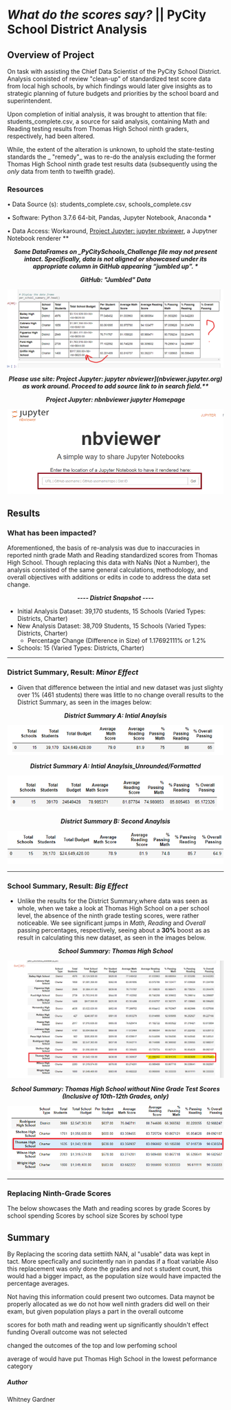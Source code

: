 # _What **do** the scores say?_ || PyCity School District Analysis 

## Overview of Project

On task with assisting the Chief Data Scientist of the PyCity School District. Analysis consisted of review "clean-up" of standardized test score data from local high schools, by which findings would later give insights as to strategic planning of future budgets 
and priorities by the school board and superintendent.

Upon completion of initial analysis, it was brought to attention that file: students_complete.csv, a source for said analysis, containing Math and Reading testing results from Thomas High School ninth graders, respectively, had been altered.

 While, the extent of the alteration is unknown, to uphold the state-testing standards the _ "remedy"_ was to re-do the analysis excluding the former Thomas High School ninth grade test results data (subsequently using the _only_ data from tenth to twelfth grade). 

### Resources
•	Data Source (s): students_complete.csv, schools_complete.csv

•	Software: Python 3.7.6 64-bit, Pandas, Jupyter Notebook, Anaconda *

•	Data Access: Workaround, [Project Jupyter: jupyter nbviewer](nbviewer.jupyter.org), a Jupytner Notebook renderer **

<p align="center">
  <i><b>Some DataFrames on _PyCitySchools_Challenge file may not present intact. Specifically, data is not aligned or showcased under its appropriate column in GitHub appearing “jumbled up”. *
  </b></i> 
 </p>


<p align="center">
  <i><b>GitHub: "Jumbled" Data
  </b></i> 
 </p>


<p align="center">
  <img src="additional resources/data_combined_in_github.png" />
</p>

<p align="center">
  <i><b> Please use site: Project Jupyter: jupyter nbviewer](nbviewer.jupyter.org) as work around. Proceed to add source link to in search field.**
  </b></i> 
 </p>
   

<p align="center">
  <i><b>Project Jupyter: nbnbviewer jupyter Homepage</b></i> 
 </p>


<p align="center">
  <img src="additional resources/nbviewer_ jupyter .png"/>
</p>


## Results
### What has been impacted? 

Aforementioned, the basis of re-analysis was due to inaccuracies in reported ninth grade Math and Reading standardized scores from Thomas High School. Though replacing this data with NaNs (Not a Number), the analysis consisted of the same general calculations, methodology, and overall objectives with additions or edits in code to address the data set change.

<p align="center">
  <i><b> ---- District Snapshot ----</b></i> 
 </p>

 * Initial Analysis Dataset: 39,170 students, 15 Schools (Varied Types: Districts, Charter)
 * New Analysis Dataset: 38,709 Students, 15 Schools (Varied Types: Districts, Charter)
	* Percentage Change (Difference in Size) of 1.17692111% or 1.2%
*   Schools: 15 (Varied Types: Districts, Charter)
***
 ### District Summary, Result: _Minor Effect_

*   Given that difference between the intial and new dataset was just slighty over 1% (461 students) there was little to no change overall results to the District Summary, as seen in the images below:
<p align="center">
  <i><b>District Summary A: Intial Anaylsis </b></i> 
 </p>

<p align="center">
  <img src="additional resources/district_summary_a.png"/>


<p align="center">
  <i><b>District Summary A: Intial Anaylsis_Unrounded/Formatted</b></i> 

<p align="center">
  <img src="additional resources/district_summary_a_unrounded.png"/>
<p align="center">
  <i><b>District Summary B: Second Anaylsis </b></i> 
 </p>

<p align="center">
  <img src="additional resources/district_summary_b.png"/>
</p>

***

### School Summary,  Result: _Big Effect_

*   Unlike the results for the District Summary,where data was seen as whole,  when we take a look at Thomas High School on a per school level, the absence of the ninth grade testing scores, were rather noticeable. We see significant jumps in _Math_, _Reading_ and _Overall_ passing percentages, respectively, seeing  about a **30%** boost as as result in calculating this new dataset, as seen in the images below. 

<p align="center">
  <i><b>School Summary: Thomas High School</b></i> 
 </p>

<p align="center">
  <img src="additional resources/intial_analysis_thomas_high_school_summary_a.png"/>
</p>

<p align="center">
  <i><b>School Summary: Thomas High School without Nine Grade Test Scores (Inclusive of 10th-12th Grades, only)</b></i> 
 </p>

<p align="center">
  <img src="additional resources/second_analysis_thomas_high_school_summary_b.png"/>
</p>

***

 ### Replacing Ninth-Grade Scores

The below showcases the 
Math and reading scores by grade
Scores by school spending
Scores by school size
Scores by school type

## Summary
By Replacing the scoring data settiith NAN, al "usable" data was kept in tact. More specfically and sucintently nan  in pandas if a float variable  Also this replacement was only done the grades and not s student count, this would had a bigger impact, as the population size would have impacted the percentage averages.  

Not having this information could present two outcomes. Data maynot be properly allocated as we do not how well ninth graders did well on their exam, but given
population plays a part in the overall outcome

scores for both math and reading went up significantly
shouldn't effect funding
Overall outcome was not selected

changed the outcomes of the top and low perfoming school

average of would have put Thomas High School in the lowest peformance category
##### Author
Whitney Gardner
